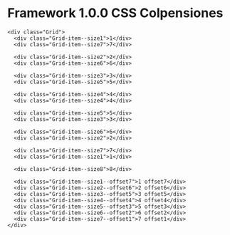 # Framework 1.0.0 CSS Colpensiones

<pre
              class="language-markup"
            ><code class="language-markup">&lt;div class=&quot;Grid&quot;&gt;
  &lt;div class=&quot;Grid-item--size1&quot;&gt;1&lt;/div&gt;
  &lt;div class=&quot;Grid-item--size7&quot;&gt;7&lt;/div&gt;

  &lt;div class=&quot;Grid-item--size2&quot;&gt;2&lt;/div&gt;
  &lt;div class=&quot;Grid-item--size6&quot;&gt;6&lt;/div&gt;

  &lt;div class=&quot;Grid-item--size3&quot;&gt;3&lt;/div&gt;
  &lt;div class=&quot;Grid-item--size5&quot;&gt;5&lt;/div&gt;

  &lt;div class=&quot;Grid-item--size4&quot;&gt;4&lt;/div&gt;
  &lt;div class=&quot;Grid-item--size4&quot;&gt;4&lt;/div&gt;

  &lt;div class=&quot;Grid-item--size5&quot;&gt;5&lt;/div&gt;
  &lt;div class=&quot;Grid-item--size3&quot;&gt;3&lt;/div&gt;

  &lt;div class=&quot;Grid-item--size6&quot;&gt;6&lt;/div&gt;
  &lt;div class=&quot;Grid-item--size2&quot;&gt;2&lt;/div&gt;

  &lt;div class=&quot;Grid-item--size7&quot;&gt;7&lt;/div&gt;
  &lt;div class=&quot;Grid-item--size1&quot;&gt;1&lt;/div&gt;

  &lt;div class=&quot;Grid-item--size8&quot;&gt;8&lt;/div&gt;

  &lt;div class=&quot;Grid-item--size1--offset7&quot;&gt;1 offset7&lt;/div&gt;
  &lt;div class=&quot;Grid-item--size2--offset6&quot;&gt;2 offset6&lt;/div&gt;
  &lt;div class=&quot;Grid-item--size3--offset5&quot;&gt;3 offset5&lt;/div&gt;
  &lt;div class=&quot;Grid-item--size4--offset4&quot;&gt;4 offset4&lt;/div&gt;
  &lt;div class=&quot;Grid-item--size5--offset3&quot;&gt;5 offset3&lt;/div&gt;
  &lt;div class=&quot;Grid-item--size6--offset2&quot;&gt;6 offset2&lt;/div&gt;
  &lt;div class=&quot;Grid-item--size7--offset1&quot;&gt;7 offset1&lt;/div&gt;
&lt;/div&gt;</code></pre>
